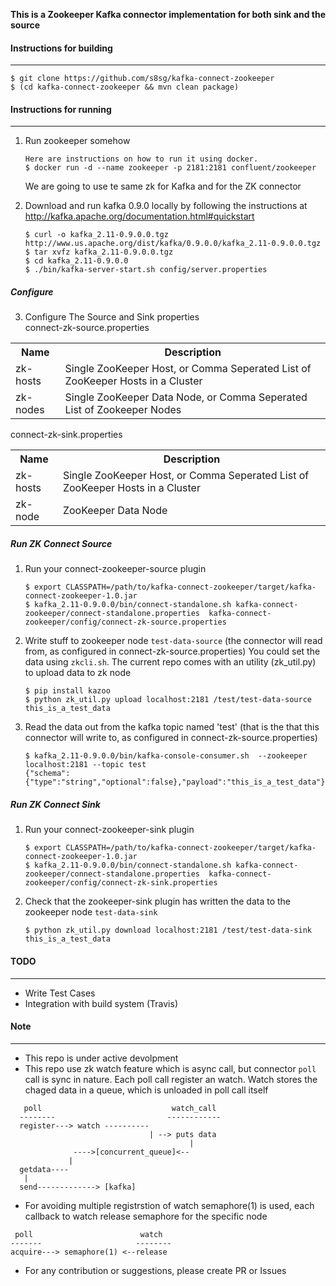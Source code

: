 **This is a Zookeeper Kafka connector implementation for both sink and the source**

#### Instructions for building
-------------------------
```
$ git clone https://github.com/s8sg/kafka-connect-zookeeper
$ (cd kafka-connect-zookeeper && mvn clean package)
```
    
#### Instructions for running
------------------------
1.  Run zookeeper somehow
    ```
    Here are instructions on how to run it using docker.
    $ docker run -d --name zookeeper -p 2181:2181 confluent/zookeeper
    ```
    We are going to use te same zk for Kafka and for the ZK connector

2.  Download and run kafka 0.9.0 locally by following the instructions at http://kafka.apache.org/documentation.html#quickstart
    ```
    $ curl -o kafka_2.11-0.9.0.0.tgz http://www.us.apache.org/dist/kafka/0.9.0.0/kafka_2.11-0.9.0.0.tgz
    $ tar xvfz kafka_2.11-0.9.0.0.tgz
    $ cd kafka_2.11-0.9.0.0
    $ ./bin/kafka-server-start.sh config/server.properties
    ```
##### Configure
    
3.  Configure The Source and Sink properties  
connect-zk-source.properties        
<table class="data-table">
        <tbody>
            <tr>
                <th>Name</th>
                <th>Description</th>
            </tr>
            <tr>
                <td>zk-hosts</td>
                <td>Single ZooKeeper Host, or Comma Seperated List of ZooKeeper Hosts in a Cluster</td>
            </tr>
            <tr>
                <td>zk-nodes</td>
                <td>Single ZooKeeper Data Node, or Comma Seperated List of Zookeeper Nodes</td>
            </tr>
        </tbody>
</table>
connect-zk-sink.properties   
<table class="data-table">
        <tbody>
            <tr>
                <th>Name</th>
                <th>Description</th>
            </tr>
            <tr>
                <td>zk-hosts</td>
                <td>Single ZooKeeper Host, or Comma Seperated List of ZooKeeper Hosts in a Cluster</td>
            </tr>
            <tr>
                <td>zk-node</td>
                <td>ZooKeeper Data Node</td>
            </tr>
        </tbody>
 </table>
    
   
##### Run ZK Connect Source
    
1.  Run your connect-zookeeper-source plugin
    ```
    $ export CLASSPATH=/path/to/kafka-connect-zookeeper/target/kafka-connect-zookeeper-1.0.jar
    $ kafka_2.11-0.9.0.0/bin/connect-standalone.sh kafka-connect-zookeeper/connect-standalone.properties  kafka-connect-zookeeper/config/connect-zk-source.properties
    ```
    
2.  Write stuff to zookeeper node `test-data-source` (the connector will read from, as configured in connect-zk-source.properties)
    You could set the data using `zkcli.sh`. The current repo comes with an utility (zk_util.py) to upload data to zk node
    ```
    $ pip install kazoo
    $ python zk_util.py upload localhost:2181 /test/test-data-source this_is_a_test_data
    ```
    
3.  Read the data out from the kafka topic named 'test' (that is the that this connector will write to, as configured in connect-zk-source.properties)
    ```
    $ kafka_2.11-0.9.0.0/bin/kafka-console-consumer.sh  --zookeeper localhost:2181 --topic test
    {"schema":{"type":"string","optional":false},"payload":"this_is_a_test_data"}
    ```
   
##### Run ZK Connect Sink
    
1.  Run your connect-zookeeper-sink plugin
    ```
    $ export CLASSPATH=/path/to/kafka-connect-zookeeper/target/kafka-connect-zookeeper-1.0.jar
    $ kafka_2.11-0.9.0.0/bin/connect-standalone.sh kafka-connect-zookeeper/connect-standalone.properties  kafka-connect-zookeeper/config/connect-zk-sink.properties
    ```

2.  Check that the zookeeper-sink plugin has written the data to the zookeeper node `test-data-sink`
    ```
    $ python zk_util.py download localhost:2181 /test/test-data-sink
    this_is_a_test_data
    ```


#### TODO  
------------------------
* Write Test Cases
* Integration with build system (Travis)

#### Note  
------------------------
* This repo is under active devolpment
* This repo use zk watch feature which is async call, but connector `poll` call is sync in nature. Each poll call register an watch. Watch stores the chaged data in a queue, which is unloaded in poll call itself  
```
   poll                             watch_call
  --------                         ------------ 
  register---> watch ----------            
                               | --> puts data
                                        | 
              ---->[concurrent_queue]<--  
             |
  getdata---- 
   |
  send-------------> [kafka]
```
* For avoiding multiple registrstion of watch semaphore(1) is used, each callback to watch release semaphore for the specific node
```
 poll                        watch
-------                     --------
acquire---> semaphore(1) <--release
```
* For any contribution or suggestions, please create PR or Issues

